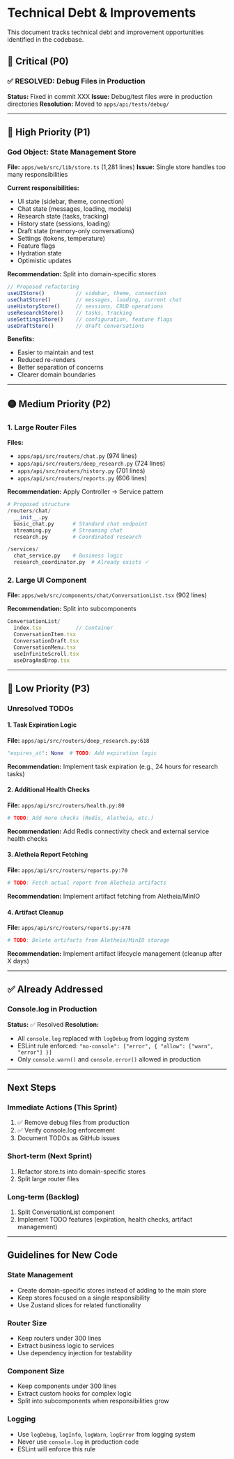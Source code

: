 # Technical Debt & Improvements

This document tracks technical debt and improvement opportunities identified in the codebase.

## 🚨 Critical (P0)

### ✅ RESOLVED: Debug Files in Production
**Status:** Fixed in commit XXX
**Issue:** Debug/test files were in production directories
**Resolution:** Moved to `apps/api/tests/debug/`

---

## 🔴 High Priority (P1)

### God Object: State Management Store
**File:** `apps/web/src/lib/store.ts` (1,281 lines)
**Issue:** Single store handles too many responsibilities

**Current responsibilities:**
- UI state (sidebar, theme, connection)
- Chat state (messages, loading, models)
- Research state (tasks, tracking)
- History state (sessions, loading)
- Draft state (memory-only conversations)
- Settings (tokens, temperature)
- Feature flags
- Hydration state
- Optimistic updates

**Recommendation:** Split into domain-specific stores
```typescript
// Proposed refactoring
useUIStore()          // sidebar, theme, connection
useChatStore()        // messages, loading, current chat
useHistoryStore()     // sessions, CRUD operations
useResearchStore()    // tasks, tracking
useSettingsStore()    // configuration, feature flags
useDraftStore()       // draft conversations
```

**Benefits:**
- Easier to maintain and test
- Reduced re-renders
- Better separation of concerns
- Clearer domain boundaries

---

## 🟡 Medium Priority (P2)

### 1. Large Router Files
**Files:**
- `apps/api/src/routers/chat.py` (974 lines)
- `apps/api/src/routers/deep_research.py` (724 lines)
- `apps/api/src/routers/history.py` (701 lines)
- `apps/api/src/routers/reports.py` (606 lines)

**Recommendation:** Apply Controller → Service pattern
```python
# Proposed structure
/routers/chat/
  __init__.py
  basic_chat.py      # Standard chat endpoint
  streaming.py       # Streaming chat
  research.py        # Coordinated research

/services/
  chat_service.py    # Business logic
  research_coordinator.py  # Already exists ✓
```

### 2. Large UI Component
**File:** `apps/web/src/components/chat/ConversationList.tsx` (902 lines)

**Recommendation:** Split into subcomponents
```typescript
ConversationList/
  index.tsx           // Container
  ConversationItem.tsx
  ConversationDraft.tsx
  ConversationMenu.tsx
  useInfiniteScroll.tsx
  useDragAndDrop.tsx
```

---

## 🔵 Low Priority (P3)

### Unresolved TODOs

#### 1. Task Expiration Logic
**File:** `apps/api/src/routers/deep_research.py:618`
```python
"expires_at": None  # TODO: Add expiration logic
```
**Recommendation:** Implement task expiration (e.g., 24 hours for research tasks)

#### 2. Additional Health Checks
**File:** `apps/api/src/routers/health.py:80`
```python
# TODO: Add more checks (Redis, Aletheia, etc.)
```
**Recommendation:** Add Redis connectivity check and external service health checks

#### 3. Aletheia Report Fetching
**File:** `apps/api/src/routers/reports.py:70`
```python
# TODO: Fetch actual report from Aletheia artifacts
```
**Recommendation:** Implement artifact fetching from Aletheia/MinIO

#### 4. Artifact Cleanup
**File:** `apps/api/src/routers/reports.py:478`
```python
# TODO: Delete artifacts from Aletheia/MinIO storage
```
**Recommendation:** Implement artifact lifecycle management (cleanup after X days)

---

## ✅ Already Addressed

### Console.log in Production
**Status:** ✅ Resolved
**Resolution:**
- All `console.log` replaced with `logDebug` from logging system
- ESLint rule enforced: `"no-console": ["error", { "allow": ["warn", "error"] }]`
- Only `console.warn()` and `console.error()` allowed in production

---

## Next Steps

### Immediate Actions (This Sprint)
1. ✅ Remove debug files from production
2. ✅ Verify console.log enforcement
3. Document TODOs as GitHub issues

### Short-term (Next Sprint)
1. Refactor store.ts into domain-specific stores
2. Split large router files

### Long-term (Backlog)
1. Split ConversationList component
2. Implement TODO features (expiration, health checks, artifact management)

---

## Guidelines for New Code

### State Management
- Create domain-specific stores instead of adding to the main store
- Keep stores focused on a single responsibility
- Use Zustand slices for related functionality

### Router Size
- Keep routers under 300 lines
- Extract business logic to services
- Use dependency injection for testability

### Component Size
- Keep components under 300 lines
- Extract custom hooks for complex logic
- Split into subcomponents when responsibilities grow

### Logging
- Use `logDebug`, `logInfo`, `logWarn`, `logError` from logging system
- Never use `console.log` in production code
- ESLint will enforce this rule
